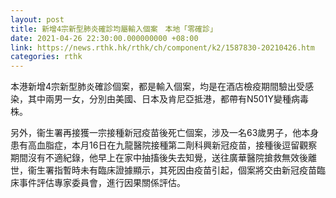 ```yaml
---
layout: post
title: 新增4宗新型肺炎確診均屬輸入個案　本地「零確診」
date: 2021-04-26 22:30:00.000000000 +08:00
link: https://news.rthk.hk/rthk/ch/component/k2/1587830-20210426.htm
categories: rthk
---
```


本港新增4宗新型肺炎確診個案，都是輸入個案，均是在酒店檢疫期間驗出受感染，其中兩男一女，分別由美國、日本及肯尼亞抵港，都帶有N501Y變種病毒株。

另外，衞生署再接獲一宗接種新冠疫苗後死亡個案，涉及一名63歲男子，他本身患有高血脂症，本月16日在九龍醫院接種第二劑科興新冠疫苗，接種後逗留觀察期間沒有不適紀錄，他早上在家中抽搐後失去知覺，送往廣華醫院搶救無效後離世，衞生署指暫時未有臨床證據顯示，其死因由疫苗引起，個案將交由新冠疫苗臨床事件評估專家委員會，進行因果關係評估。
